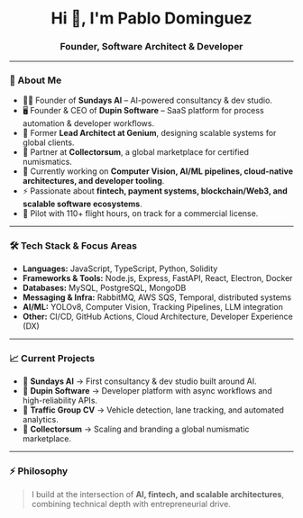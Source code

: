 <h1 align="center">Hi 👋, I'm Pablo Dominguez</h1>
<h3 align="center">Founder, Software Architect & Developer</h3>

---

### 🚀 About Me
- 🧑‍💻 Founder of **Sundays AI** – AI-powered consultancy & dev studio.  
- 🖥 Founder & CEO of **Dupin Software** – SaaS platform for process automation & developer workflows.  
- 💼 Former **Lead Architect at Genium**, designing scalable systems for global clients.  
- 🤝 Partner at **Collectorsum**, a global marketplace for certified numismatics.  
- 🔭 Currently working on **Computer Vision, AI/ML pipelines, cloud-native architectures, and developer tooling**.  
- ⚡ Passionate about **fintech, payment systems, blockchain/Web3, and scalable software ecosystems**.  
- 🛫 Pilot with 110+ flight hours, on track for a commercial license.  

---

### 🛠 Tech Stack & Focus Areas
- **Languages:** JavaScript, TypeScript, Python, Solidity  
- **Frameworks & Tools:** Node.js, Express, FastAPI, React, Electron, Docker  
- **Databases:** MySQL, PostgreSQL, MongoDB  
- **Messaging & Infra:** RabbitMQ, AWS SQS, Temporal, distributed systems  
- **AI/ML:** YOLOv8, Computer Vision, Tracking Pipelines, LLM integration  
- **Other:** CI/CD, GitHub Actions, Cloud Architecture, Developer Experience (DX)  

---

### 📈 Current Projects
- 🔹 **Sundays AI** → First consultancy & dev studio built around AI.  
- 🔹 **Dupin Software** → Developer platform with async workflows and high-reliability APIs.  
- 🔹 **Traffic Group CV** → Vehicle detection, lane tracking, and automated analytics.  
- 🔹 **Collectorsum** → Scaling and branding a global numismatic marketplace.  

---

### ⚡ Philosophy
> I build at the intersection of **AI, fintech, and scalable architectures**, combining technical depth with entrepreneurial drive.
